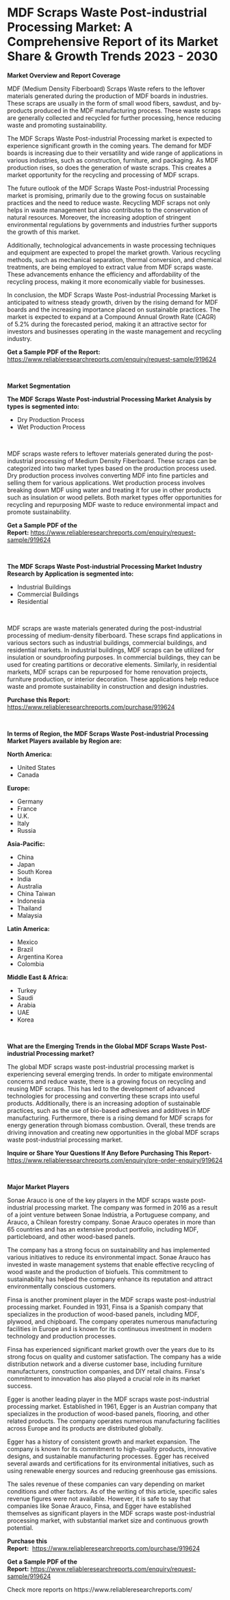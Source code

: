 <p><h1>MDF Scraps Waste Post-industrial Processing Market: A Comprehensive Report of its Market Share & Growth Trends 2023 - 2030</h1></p><p><strong>Market Overview and Report Coverage</strong></p>
<p><p>MDF (Medium Density Fiberboard) Scraps Waste refers to the leftover materials generated during the production of MDF boards in industries. These scraps are usually in the form of small wood fibers, sawdust, and by-products produced in the MDF manufacturing process. These waste scraps are generally collected and recycled for further processing, hence reducing waste and promoting sustainability.</p><p>The MDF Scraps Waste Post-industrial Processing market is expected to experience significant growth in the coming years. The demand for MDF boards is increasing due to their versatility and wide range of applications in various industries, such as construction, furniture, and packaging. As MDF production rises, so does the generation of waste scraps. This creates a market opportunity for the recycling and processing of MDF scraps.</p><p>The future outlook of the MDF Scraps Waste Post-industrial Processing market is promising, primarily due to the growing focus on sustainable practices and the need to reduce waste. Recycling MDF scraps not only helps in waste management but also contributes to the conservation of natural resources. Moreover, the increasing adoption of stringent environmental regulations by governments and industries further supports the growth of this market.</p><p>Additionally, technological advancements in waste processing techniques and equipment are expected to propel the market growth. Various recycling methods, such as mechanical separation, thermal conversion, and chemical treatments, are being employed to extract value from MDF scraps waste. These advancements enhance the efficiency and affordability of the recycling process, making it more economically viable for businesses.</p><p>In conclusion, the MDF Scraps Waste Post-industrial Processing Market is anticipated to witness steady growth, driven by the rising demand for MDF boards and the increasing importance placed on sustainable practices. The market is expected to expand at a Compound Annual Growth Rate (CAGR) of 5.2% during the forecasted period, making it an attractive sector for investors and businesses operating in the waste management and recycling industry.</p></p>
<p><strong>Get a Sample PDF of the Report:</strong> <a href="https://www.reliableresearchreports.com/enquiry/request-sample/919624">https://www.reliableresearchreports.com/enquiry/request-sample/919624</a></p>
<p>&nbsp;</p>
<p><strong>Market Segmentation</strong></p>
<p><strong>The MDF Scraps Waste Post-industrial Processing Market Analysis by types is segmented into:</strong></p>
<p><ul><li>Dry Production Process</li><li>Wet Production Process</li></ul></p>
<p>&nbsp;</p>
<p><p>MDF scraps waste refers to leftover materials generated during the post-industrial processing of Medium Density Fiberboard. These scraps can be categorized into two market types based on the production process used. Dry production process involves converting MDF into fine particles and selling them for various applications. Wet production process involves breaking down MDF using water and treating it for use in other products such as insulation or wood pellets. Both market types offer opportunities for recycling and repurposing MDF waste to reduce environmental impact and promote sustainability.</p></p>
<p><strong>Get a Sample PDF of the Report:</strong>&nbsp;<a href="https://www.reliableresearchreports.com/enquiry/request-sample/919624">https://www.reliableresearchreports.com/enquiry/request-sample/919624</a></p>
<p>&nbsp;</p>
<p><strong>The MDF Scraps Waste Post-industrial Processing Market Industry Research by Application is segmented into:</strong></p>
<p><ul><li>Industrial Buildings</li><li>Commercial Buildings</li><li>Residential</li></ul></p>
<p>&nbsp;</p>
<p><p>MDF scraps are waste materials generated during the post-industrial processing of medium-density fiberboard. These scraps find applications in various sectors such as industrial buildings, commercial buildings, and residential markets. In industrial buildings, MDF scraps can be utilized for insulation or soundproofing purposes. In commercial buildings, they can be used for creating partitions or decorative elements. Similarly, in residential markets, MDF scraps can be repurposed for home renovation projects, furniture production, or interior decoration. These applications help reduce waste and promote sustainability in construction and design industries.</p></p>
<p><strong>Purchase this Report:</strong>&nbsp; <a href="https://www.reliableresearchreports.com/purchase/919624">https://www.reliableresearchreports.com/purchase/919624</a></p>
<p>&nbsp;</p>
<p><strong>In terms of Region, the MDF Scraps Waste Post-industrial Processing Market Players available by Region are:</strong></p>
<p>
    <p> <strong> North America: </strong>
        <ul>
            <li>United States</li>
            <li>Canada</li>
        </ul>
        </p> 
    <p> <strong> Europe: </strong>
        <ul>
            <li>Germany</li>
            <li>France</li>
            <li>U.K.</li>
            <li>Italy</li>
            <li>Russia</li>
        </ul>
        </p> 
    <p> <strong> Asia-Pacific: </strong>
        <ul>
            <li>China</li>
            <li>Japan</li>
            <li>South Korea</li>
            <li>India</li>
            <li>Australia</li>
            <li>China Taiwan</li>
            <li>Indonesia</li>
            <li>Thailand</li>
            <li>Malaysia</li>
        </ul>
        </p> 
    <p> <strong> Latin America: </strong>
        <ul>
            <li>Mexico</li>
            <li>Brazil</li>
            <li>Argentina Korea</li>
            <li>Colombia</li>
        </ul>
        </p> 
    <p> <strong> Middle East & Africa: </strong>
        <ul>
            <li>Turkey</li>
            <li>Saudi</li>
            <li>Arabia</li>
            <li>UAE</li>
            <li>Korea</li>
        </ul>
    </p>
    </p>
<p>&nbsp;</p>
<p><strong>What are the Emerging Trends in the Global MDF Scraps Waste Post-industrial Processing market?</strong></p>
<p><p>The global MDF scraps waste post-industrial processing market is experiencing several emerging trends. In order to mitigate environmental concerns and reduce waste, there is a growing focus on recycling and reusing MDF scraps. This has led to the development of advanced technologies for processing and converting these scraps into useful products. Additionally, there is an increasing adoption of sustainable practices, such as the use of bio-based adhesives and additives in MDF manufacturing. Furthermore, there is a rising demand for MDF scraps for energy generation through biomass combustion. Overall, these trends are driving innovation and creating new opportunities in the global MDF scraps waste post-industrial processing market.</p></p>
<p><strong>Inquire or Share Your Questions If Any Before Purchasing This Report</strong>- <a href="https://www.reliableresearchreports.com/enquiry/pre-order-enquiry/919624">https://www.reliableresearchreports.com/enquiry/pre-order-enquiry/919624</a></p>
<p>&nbsp;</p>
<p><strong>Major Market Players</strong></p>
<p><p>Sonae Arauco is one of the key players in the MDF scraps waste post-industrial processing market. The company was formed in 2016 as a result of a joint venture between Sonae Indústria, a Portuguese company, and Arauco, a Chilean forestry company. Sonae Arauco operates in more than 65 countries and has an extensive product portfolio, including MDF, particleboard, and other wood-based panels.</p><p>The company has a strong focus on sustainability and has implemented various initiatives to reduce its environmental impact. Sonae Arauco has invested in waste management systems that enable effective recycling of wood waste and the production of biofuels. This commitment to sustainability has helped the company enhance its reputation and attract environmentally conscious customers.</p><p>Finsa is another prominent player in the MDF scraps waste post-industrial processing market. Founded in 1931, Finsa is a Spanish company that specializes in the production of wood-based panels, including MDF, plywood, and chipboard. The company operates numerous manufacturing facilities in Europe and is known for its continuous investment in modern technology and production processes.</p><p>Finsa has experienced significant market growth over the years due to its strong focus on quality and customer satisfaction. The company has a wide distribution network and a diverse customer base, including furniture manufacturers, construction companies, and DIY retail chains. Finsa's commitment to innovation has also played a crucial role in its market success.</p><p>Egger is another leading player in the MDF scraps waste post-industrial processing market. Established in 1961, Egger is an Austrian company that specializes in the production of wood-based panels, flooring, and other related products. The company operates numerous manufacturing facilities across Europe and its products are distributed globally.</p><p>Egger has a history of consistent growth and market expansion. The company is known for its commitment to high-quality products, innovative designs, and sustainable manufacturing processes. Egger has received several awards and certifications for its environmental initiatives, such as using renewable energy sources and reducing greenhouse gas emissions.</p><p>The sales revenue of these companies can vary depending on market conditions and other factors. As of the writing of this article, specific sales revenue figures were not available. However, it is safe to say that companies like Sonae Arauco, Finsa, and Egger have established themselves as significant players in the MDF scraps waste post-industrial processing market, with substantial market size and continuous growth potential.</p></p>
<p><strong>Purchase this Report:</strong>&nbsp;&nbsp;<a href="https://www.reliableresearchreports.com/purchase/919624">https://www.reliableresearchreports.com/purchase/919624</a></p>
<p></p>
<p><strong>Get a Sample PDF of the Report:</strong>&nbsp;<a href="https://www.reliableresearchreports.com/enquiry/request-sample/919624">https://www.reliableresearchreports.com/enquiry/request-sample/919624</a></p>
<p>Check more reports on https://www.reliableresearchreports.com/</p>